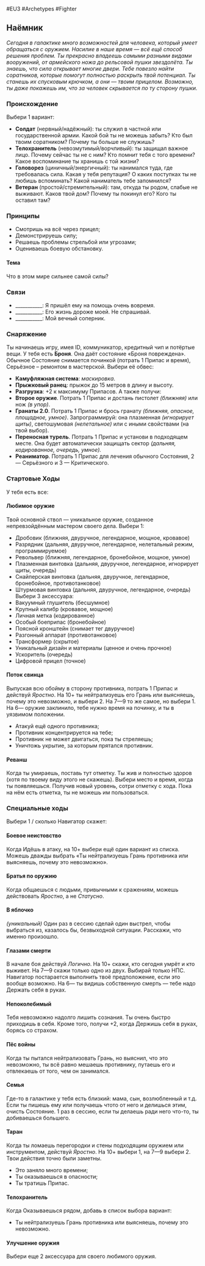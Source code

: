 #EU3 #Archetypes #Fighter 

## Наёмник
*Сегодня в галактике много возможностей для человека, который умеет обращаться с оружием. Насилие в наше время — всё ещё способ решения проблем.* 
*Ты прекрасно владеешь самыми разными видами вооружений, от армейского ножа до рельсовой пушки звездолёта. Ты знаешь, что сила открывает многие двери.* 
*Тебе повезло найти соратников, которые помогут полностью раскрыть твой потенциал. Ты станешь их спусковым крючком, а они — твоим прицелом. Возможно, ты даже покажешь им, что за человек скрывается по ту сторону пушки.*

### Происхождение
Выбери 1 вариант:
- **Солдат** (нервный/надёжный): ты служил в частной или государственной армии. Какой бой ты не можешь забыть? Кто был твоим соратником? Почему ты больше не служишь? 
- **Телохранитель** (невозмутимый/ворчливый): ты защищал важное лицо. Почему сейчас ты не с ним? Кто помнит тебя с того времени? Какое воспоминание ты хранишь с той жизни? 
- **Головорез** (циничный/энергичный): ты нанимался туда, где требовалась сила. Какая у тебя репутация? О каких поступках ты не любишь вспоминать? Какой наниматель тебе запомнился? 
- **Ветеран** (простой/стремительный): там, откуда ты родом, слабые не выживают. Каков твой дом? Почему ты покинул его? Кого ты оставил там? 

### Принципы
- Смотришь на всё через прицел; 
- Демонстрируешь силу; 
- Решаешь проблемы стрельбой или угрозами; 
- Оцениваешь боевую обстановку.
#### Тема
Что в этом мире сильнее самой силы?

### Связи
- \_\_\_\_\_\_\_\_\_\_\_: Я пришёл ему на помощь очень вовремя.
- \_\_\_\_\_\_\_\_\_\_\_: Его жизнь дороже моей. Не спрашивай.
- \_\_\_\_\_\_\_\_\_\_\_: Мой вечный соперник.

### Снаряжение
Ты начинаешь игру, имея ID, коммуникатор, кредитный чип и потёртые вещи. У тебя есть **Броня**. Она даёт состояние «Броня повреждена». Обычное Состояние снимается починкой (потрать 1 Припас и время), Серьёзное – ремонтом в мастерской. Выбери её обвес: 
- **Камуфляжная система**: *маскировка*. 
- **Прыжковый ранец**: прыжок до 15 метров в длину и высоту. 
- **Разгрузка**: +2 к максимуму Припасов. 
А также получи: 
- **Второе оружие**. Потрать 1 Припас и достань пистолет *(ближняя)* или нож *(в упор)*. 
- **Гранаты 2.0**. Потрать 1 Припас и брось гранату *(ближняя, опасное, площадное, умное)*. Запрограммируй: она плазменная *(игнорирует щиты)*, светошумовая *(нелетальное)* или с иными свойствами (на твой выбор). 
- **Переносная турель**. Потрать 1 Припас и установи в подходящем месте. Она будет автоматически защищать сектор *(дальняя, кодированное, очередь, умное).* 
- **Реаниматор**. Потрать 1 Припас для лечения обычного Состояния, 2 — Серьёзного и 3 — Критического. 

### Стартовые Ходы
У тебя есть все:
#### Любимое оружие
Твой основной ствол — уникальное оружие, созданное непревзойдённым мастером своего дела. Выбери 1: 
- Дробовик (ближняя, двуручное, легендарное, мощное, кровавое) 
- Разрядник (дальняя, двуручное, легендарное, нелетальный режим, программируемое) 
- Револьвер (ближняя, легендарное, бронебойное, мощное, умное) 
- Плазменная винтовка (дальняя, двуручное, легендарное, игнорирует щиты, очередь) 
- Снайперская винтовка (дальняя, двуручное, легендарное, бронебойное, противотанковое) 
- Штурмовая винтовка (дальняя, двуручное, легендарное, очередь) 
Выбери 3 аксессуара: 
- Вакуумный глушитель (бесшумное) 
- Крупный калибр (кровавое, мощное) 
- Личная метка (кодированное) 
- Особый боеприпас (бронебойное) 
- Поясной кронштейн (снимает тег двуручное) 
- Разгонный аппарат (противотанковое) 
- Трансформер (скрытое) 
- Уникальный дизайн и материалы (ценное и очень прочное) 
- Ускоритель (очередь) 
- Цифровой прицел (точное) 

#### Поток свинца
Выпуская всю обойму в сторону противника, потрать 1 Припас и действуй *Яростно*. На 10+ ты нейтрализуешь его Грань или выясняешь, почему это невозможно, и выбери 2. На 7—9 то же самое, но выбери 1. На 6— оружие заклинило, тебе нужно время на починку, и ты в уязвимом положении. 
- Атакуй ещё одного противника; 
- Противник концентрируется на тебе; 
- Противник не может двигаться, пока ты стреляешь; 
- Уничтожь укрытие, за которым прятался противник. 

#### Реванш
Когда ты умираешь, поставь тут отметку. Ты жив и полностью здоров (хотя по твоему виду этого не скажешь). Выбери место и время, когда ты появляешься. 
Получив новый уровень, сотри отметку с хода. Пока на нём есть отметка, ты не можешь им пользоваться. 

### Специальные ходы
Выбери 1 / сколько Навигатор скажет: 
#### Боевое неистовство
Когда Идёшь в атаку, на 10+ выбери ещё один вариант из списка. Можешь дважды выбрать «Ты нейтрализуешь Грань противника или выясняешь, почему это невозможно». 

#### Братья по оружию
Когда общаешься с людьми, привычными к сражениям, можешь действовать *Яростно*, а не *Статусно*. 

#### В яблочко
*(уникальный)* Один раз в сессию сделай один выстрел, чтобы выбраться из, казалось бы, безвыходной ситуации. Расскажи, что именно произошло. 

#### Глазами смерти
В начале боя действуй *Логично*. На 10+ скажи, кто сегодня умрёт и кто выживет. На 7—9 скажи только одно из двух. Выбирай только НПС. Навигатор постарается выполнить твоё предположение, если это вообще возможно. На 6— ты видишь собственную смерть — тебе надо Держать себя в руках. 

#### Непоколебимый
Тебя невозможно надолго лишить сознания. Ты очень быстро приходишь в себя. Кроме того, получи +2, когда Держишь себя в руках, борясь со страхом. 

#### Пёс войны
Когда ты пытался нейтрализовать Грань, но выяснил, что это невозможно, ты всё равно мешаешь противнику, путаешь его и отвлекаешь от того, чем он занимался. 

#### Семья
Где-то в галактике у тебя есть близкий: мама, сын, возлюбленный и т.д. Если ты пишешь ему или получаешь чтото от него и делишься этим, очисть Состояние. 1 раз в сессию, если ты делаешь ради него что-то, ты добиваешься большего. 

#### Таран
Когда ты ломаешь перегородки и стены подходящим оружием или инструментом, действуй *Яростно*. На 10+ выбери 1, на 7—9 выбери 2. Твои действия точно были заметны. 
- Это заняло много времени; 
- Ты оказываешься в опасности; 
- Ты тратишь Припас. 

#### Телохранитель
Когда Оказываешься рядом, добавь в список выбора вариант: 
- Ты нейтрализуешь Грань противника или выясняешь, почему это невозможно. 

#### Улучшение оружия
Выбери еще 2 аксессуара для своего любимого оружия.